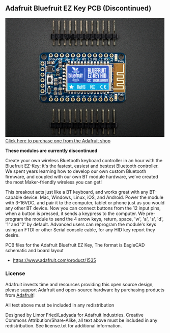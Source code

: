## Adafruit Bluefruit EZ Key PCB (Discontinued)
<a href="http://www.adafruit.com/products/1535"><img src="assets/image.jpg?raw=true" width="500px"><br/>
Click here to purchase one from the Adafruit shop</a>

**These modules are currently discontinued**

Create your own wireless Bluetooth keyboard controller in an hour with the Bluefruit EZ-Key: it's the fastest, easiest and bestest Bluetooth controller. We spent years learning how to develop our own custom Bluetooth firmware, and coupled with our own BT module hardware, we've created the most Maker-friendly wireless you can get!

This breakout acts just like a BT keyboard, and works great with any BT-capable device: Mac, Windows, Linux, iOS, and Android. Power the module with 3-16VDC, and pair it to the computer, tablet or phone just as you would any other BT device. Now you can connect buttons from the 12 input pins, when a button is pressed, it sends a keypress to the computer. We pre-program the module to send the 4 arrow keys, return, space, 'w', 'a', 's', 'd', '1' and '2' by default. Advanced users can reprogram the module's keys using an FTDI or other Serial console cable, for any HID key report they desire.

PCB files for the Adafruit Bluefruit EZ Key, The format is EagleCAD schematic and board layout
- https://www.adafruit.com/product/1535

### License

Adafruit invests time and resources providing this open source design, please support Adafruit and open-source hardware by purchasing products from [Adafruit](https://www.adafruit.com)!

All text above must be included in any redistribution

Designed by Limor Fried/Ladyada for Adafruit Industries.
Creative Commons Attribution/Share-Alike, all text above must be included in any redistribution. 
See license.txt for additional information.
